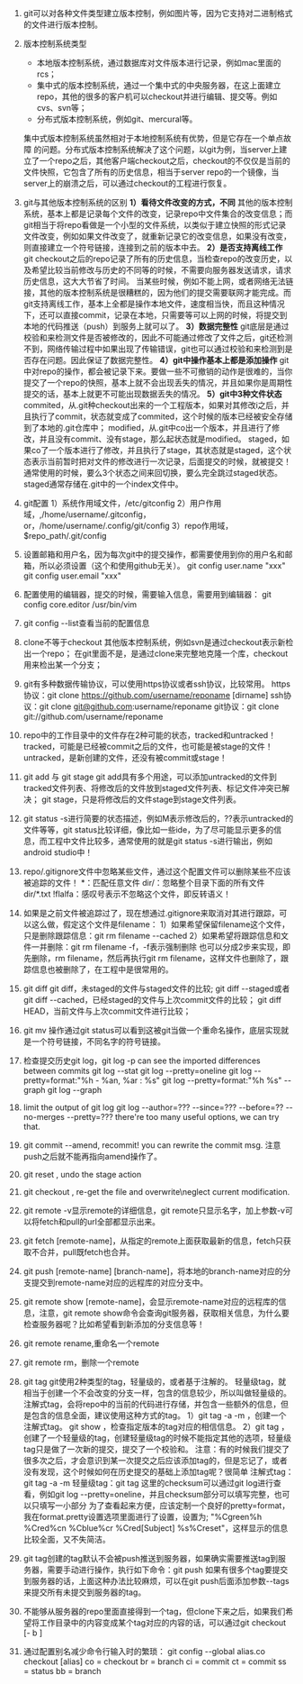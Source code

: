 1. git可以对各种文件类型建立版本控制，例如图片等，因为它支持对二进制格式的文件进行版本控制。

2. 版本控制系统类型
    - 本地版本控制系统，通过数据库对文件版本进行记录，例如mac里面的rcs；
    - 集中式的版本控制系统，通过一个集中式的中央服务器，在这上面建立repo，其他的很多的客户机可以checkout并进行编辑、提交等。例如cvs、svn等；
    - 分布式版本控制系统，例如git、mercural等。
    
    集中式版本控制系统虽然相对于本地控制系统有优势，但是它存在一个单点故障 的问题。分布式版本控制系统解决了这个问题，以git为例，当server上建立了一个repo之后，其他客户端checkout之后，checkout的不仅仅是当前的文件快照，它包含了所有的历史信息，相当于server repo的一个镜像，当server上的崩溃之后，可以通过checkout的工程进行恢复。

3. git与其他版本控制系统的区别
**1）看待文件改变的方式，不同**
其他的版本控制系统，基本上都是记录每个文件的改变，记录repo中文件集合的改变信息；而git相当于将repo看做是一个小型的文件系统，以类似于建立快照的形式记录文件改变，例如如果文件改变了，就重新记录它的改变信息，如果没有改变，则直接建立一个符号链接，连接到之前的版本中去。
**2）是否支持离线工作**
git checkout之后的repo记录了所有的历史信息，当检查repo的改变历史，以及希望比较当前修改与历史的不同等的时候，不需要向服务器发送请求，请求历史信息，这大大节省了时间。
当某些时候，例如不能上网，或者网络无法链接，其他的版本控制系统是很糟糕的，因为他们的提交需要联网才能完成。而git支持离线工作，基本上全都是操作本地文件，速度相当快，而且这种情况下，还可以直接commit，记录在本地，只需要等可以上网的时候，将提交到本地的代码推送（push）到服务上就可以了。
**3）数据完整性**
git底层是通过校验和来检测文件是否被修改的，因此不可能通过修改了文件之后，git还检测不到，网络传输过程中如果出现了传输错误，git也可以通过校验和来检测到是否存在问题。因此保证了数据完整性。
**4）git中操作基本上都是添加操作**
git中对repo的操作，都会被记录下来。要做一些不可撤销的动作是很难的，当你提交了一个repo的快照，基本上就不会出现丢失的情况，并且如果你是周期性提交的话，基本上就更不可能出现数据丢失的情况。
**5）git中3种文件状态**
commited，从.git种checkout出来的一个工程版本，如果对其修改i之后，并且执行了commit，状态就变成了commited，这个时候的版本已经被安全存储到了本地的.git仓库中；
modified，从.git中co出一个版本，并且进行了修改，并且没有commit、没有stage，那么起状态就是modified。
staged，如果co了一个版本进行了修改，并且执行了stage，其状态就是staged，这个状态表示当前暂时把对文件的修改进行一次记录，后面提交的时候，就被提交！
通常使用的时候，要么3个状态之间来回切换，要么完全跳过staged状态。staged通常存储在.git中的一个index文件中。

4. git配置
1）系统作用域文件，/etc/gitconfig
2）用户作用域，,/home/username/.gitconfig，or，/home/username/.config/git/config
3）repo作用域，$repo_path/.git/config

5. 设置邮箱和用户名，因为每次git中的提交操作，都需要使用到你的用户名和邮箱，所以必须设置（这个和使用github无关）。
git config user.name "xxx"
git config user.email "xxx"

6. 配置使用的编辑器，提交的时候，需要输入信息，需要用到编辑器：
git config core.editor /usr/bin/vim

7. git config --list查看当前的配置信息

8. clone不等于checkout
其他版本控制系统，例如svn是通过checkout表示新检出一个repo；
在git里面不是，是通过clone来完整地克隆一个库，checkout用来检出某一个分支；

9. git有多种数据传输协议，可以使用https协议或者ssh协议，比较常用。
https协议：git clone https://github.com/username/reponame [dirname]
ssh协议：git clone git@github.com:username/reponame
git协议：git clone git://github.com/username/reponame

10. repo中的工作目录中的文件存在2种可能的状态，tracked和untracked！
tracked，可能是已经被commit之后的文件，也可能是被stage的文件！
untracked，是新创建的文件，还没有被commit或stage！

11. git add 与 git stage
git add具有多个用途，可以添加untracked的文件到tracked文件列表、将修改后的文件放到staged文件列表、标记文件冲突已解决；
git stage，只是将修改后的文件stage到stage文件列表。

12. git status -s进行简要的状态描述，例如M表示修改后的，??表示untracked的文件等等，git status比较详细，像比如一些ide，为了尽可能显示更多的信息，而工程中文件比较多，通常使用的就是git status -s进行输出，例如android studio中！

13. repo/.gitignore文件中忽略某些文件，通过这个配置文件可以删除某些不应该被追踪的文件！
\*：匹配任意文件
dir/：忽略整个目录下面的所有文件
dir/*.txt
!flalfa：感叹号表示不忽略这个文件，即反转语义！

14. 如果是之前文件被追踪过了，现在想通过.gitignore来取消对其进行跟踪，可以这么做，假定这个文件是filename：
1）如果希望保留filename这个文件，只是删除跟踪信息：git rm filename --cached
2）如果希望将跟踪信息和文件一并删除：git rm filename -f，-f表示强制删除
也可以分成2步来实现，即先删除，rm filename，然后再执行git rm filename，这样文件也删除了，跟踪信息也被删除了，在工程中是很常用的。

15. git diff
git diff，未staged的文件与staged文件的比较;
git diff --staged或者git diff --cached，已经staged的文件与上次commit文件的比较；
git diff HEAD，当前文件与上次commit文件进行比较；

16. git mv 操作通过git status可以看到这被git当做一个重命名操作，底层实现就是一个符号链接，不同名字的符号链接。

17. 检查提交历史git log，git log -p can see the imported differences between commits
git log --stat
git log --pretty=oneline
git log --pretty=format:"%h - %an, %ar : %s"
git log --pretty=format:"%h %s" --graph
git log --graph

18. limit the output of git log
git log --author=??? --since=??? --before=?? --no-merges --pretty=???
there're too many useful options, we can try that.

19. git commit --amend, recommit! you can rewrite the commit msg. 注意push之后就不能再指向amend操作了。

20. git reset <file>, undo the stage action
21. git checkout <file>, re-get the file and overwrite\neglect current modification.
22. git remote -v显示remote的详细信息，git remote只显示名字，加上参数-v可以将fetch和pull的url全部都显示出来。
23. git fetch [remote-name]，从指定的remote上面获取最新的信息，fetch只获取不合并，pull既fetch也合并。
24. git push [remote-name] [branch-name]，将本地的branch-name对应的分支提交到remote-name对应的远程库的对应分支中。
25. git remote show [remote-name]，会显示remote-name对应的远程库的信息，注意，git remote show命令会查询git服务器，获取相关信息，为什么要检查服务器呢？比如希望看到新添加的分支信息等！
26. git remote rename,重命名一个remote
27. git remote rm，删除一个remote
28. git tag
git使用2种类型的tag，轻量级的，或者基于注解的。
轻量级tag，就相当于创建一个不会改变的分支一样，包含的信息较少，所以叫做轻量级的。
注解式tag，会将repo中的当前的代码进行存储，并包含一些额外的信息，但是包含的信息全面，建议使用这种方式的tag。
1）git tag -a <tag-version> -m <comments>，创建一个注解式tag。
git show <tag-version>，检查指定版本的tag对应的相信信息。
2）git tag <tag-version>，创建了一个轻量级的tag，创建轻量级tag的时候不能指定其他的选项，轻量级tag只是做了一次新的提交，提交了一个校验和。
注意：有的时候我们提交了很多次之后，才会意识到某一次提交之后应该添加tag的，但是忘记了，或者没有发现，这个时候如何在历史提交的基础上添加tag呢？很简单
注解式tag：git tag -a <tag-version> -m <comment> <checksum>
轻量级tag：git tag <tag-version> <checksum>
这里的checksum可以通过git log进行查看，例如git log --pretty=oneline，并且checksum部分可以填写完整，也可以只填写一小部分
为了查看起来方便，应该定制一个良好的pretty=format，我在format.pretty设置选项里面进行了设置，设置为;
"%Cgreen%h %Cred%cn %Cblue%cr %Cred[Subject] %s%Creset"，这样显示的信息比较全面，又不失简洁。
29. git tag创建的tag默认不会被push推送到服务器，如果确实需要推送tag到服务器，需要手动进行操作，执行如下命令：git push <remote-name> <tag-name>
如果有很多个tag要提交到服务器的话，上面这种办法比较麻烦，可以在git push后面添加参数--tags来提交所有未提交到服务器的tag。
30. 不能够从服务器的repo里面直接得到一个tag，但clone下来之后，如果我们希望将工作目录中的内容变成某个tag对应的内容的话，可以通过git checkout [- b <new-branch-name>]  <startpoint>
31. 通过配置别名减少命令行输入时的繁琐：
git config --global alias.co checkout
[alias]
        co = checkout
        br = branch
        ci = commit
        ct = commit
        ss = status
        bb = branch



